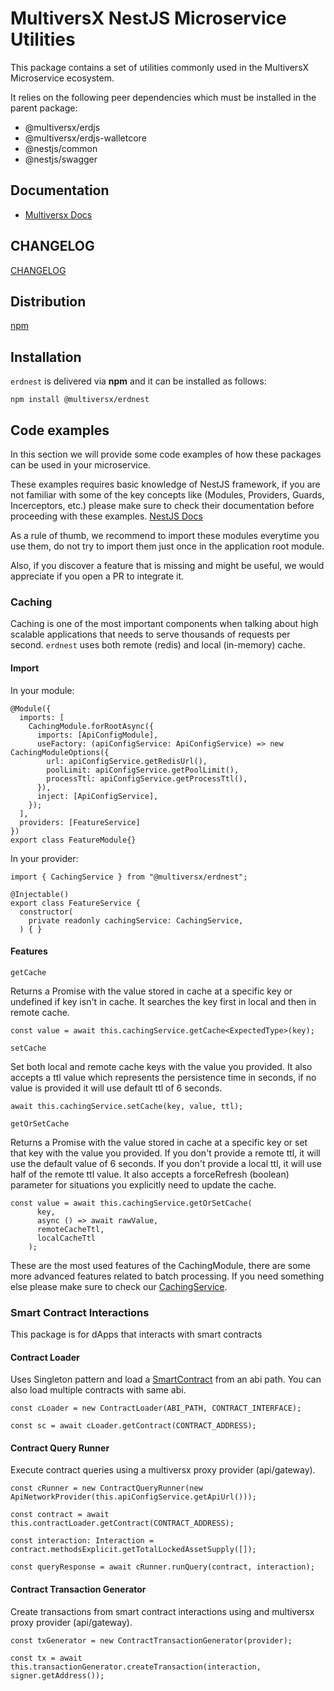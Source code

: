# MultiversX NestJS Microservice Utilities

This package contains a set of utilities commonly used in the MultiversX Microservice ecosystem.

It relies on the following peer dependencies which must be installed in the parent package:

- @multiversx/erdjs
- @multiversx/erdjs-walletcore
- @nestjs/common
- @nestjs/swagger

## Documentation

- [Multiversx Docs](https://docs.multiversx.com/sdk-and-tools/erdnest/)

## CHANGELOG

[CHANGELOG](CHANGELOG.md)

## Distribution

[npm](https://socket.dev/npm/package/@multiversx/erdnest)

## Installation

`erdnest` is delivered via **npm** and it can be installed as follows:

```
npm install @multiversx/erdnest
```

## Code examples

In this section we will provide some code examples of how these packages can be used in your microservice.

These examples requires basic knowledge of NestJS framework, if you are not familiar with some of the key concepts like (Modules, Providers, Guards, Incerceptors, etc.) please make sure to check their documentation before proceeding with these examples. [NestJS Docs](https://docs.nestjs.com/#introduction)

As a rule of thumb, we recommend to import these modules everytime you use them, do not try to import them just once in the application root module.

Also, if you discover a feature that is missing and might be useful, we would appreciate if you open a PR to integrate it.

### Caching

Caching is one of the most important components when talking about high scalable applications that needs to serve thousands of requests per second.
`erdnest` uses both remote (redis) and local (in-memory) cache.

#### Import

In your module:

```
@Module({
  imports: [
    CachingModule.forRootAsync({
      imports: [ApiConfigModule],
      useFactory: (apiConfigService: ApiConfigService) => new CachingModuleOptions({
        url: apiConfigService.getRedisUrl(),
        poolLimit: apiConfigService.getPoolLimit(),
        processTtl: apiConfigService.getProcessTtl(),
      }),
      inject: [ApiConfigService],
    });
  ],
  providers: [FeatureService]
})
export class FeatureModule{}
```

In your provider:

```
import { CachingService } from "@multiversx/erdnest";

@Injectable()
export class FeatureService {
  constructor(
    private readonly cachingService: CachingService,
  ) { }
```

#### Features

`getCache`

Returns a Promise with the value stored in cache at a specific key or undefined if key isn't in cache.
It searches the key first in local and then in remote cache.

```
const value = await this.cachingService.getCache<ExpectedType>(key);
```

`setCache`

Set both local and remote cache keys with the value you provided. It also accepts a ttl value which represents the persistence time in seconds, if no value is provided it will use default ttl of 6 seconds.

```
await this.cachingService.setCache(key, value, ttl);
```

`getOrSetCache`

Returns a Promise with the value stored in cache at a specific key or set that key with the value you provided.
If you don't provide a remote ttl, it will use the default value of 6 seconds.
If you don't provide a local ttl, it will use half of the remote ttl value.
It also accepts a forceRefresh (boolean) parameter for situations you explicitly need to update the cache.

```
const value = await this.cachingService.getOrSetCache(
      key,
      async () => await rawValue,
      remoteCacheTtl,
      localCacheTtl
    );
```

These are the most used features of the CachingModule, there are some more advanced features related to batch processing.
If you need something else please make sure to check our [CachingService](packages/common/src/common/caching/caching.service.ts).

### Smart Contract Interactions

This package is for dApps that interacts with smart contracts

#### Contract Loader

Uses Singleton pattern and load a [SmartContract](https://github.com/multiversx/mx-sdk-erdjs/blob/main/src/smartcontracts/smartContract.ts) from an abi path.
You can also load multiple contracts with same abi.

```
const cLoader = new ContractLoader(ABI_PATH, CONTRACT_INTERFACE);

const sc = await cLoader.getContract(CONTRACT_ADDRESS);
```

#### Contract Query Runner

Execute contract queries using a multiversx proxy provider (api/gateway).

```
const cRunner = new ContractQueryRunner(new ApiNetworkProvider(this.apiConfigService.getApiUrl()));

const contract = await this.contractLoader.getContract(CONTRACT_ADDRESS);

const interaction: Interaction = contract.methodsExplicit.getTotalLockedAssetSupply([]);

const queryResponse = await cRunner.runQuery(contract, interaction);
```

#### Contract Transaction Generator

Create transactions from smart contract interactions using and multiversx proxy provider (api/gateway).

```
const txGenerator = new ContractTransactionGenerator(provider);

const tx = await this.transactionGenerator.createTransaction(interaction, signer.getAddress());
```
